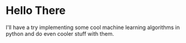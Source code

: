 Hello There
=========

I'll have a try implementing some cool machine learning algorithms in python and do even cooler stuff with them.
